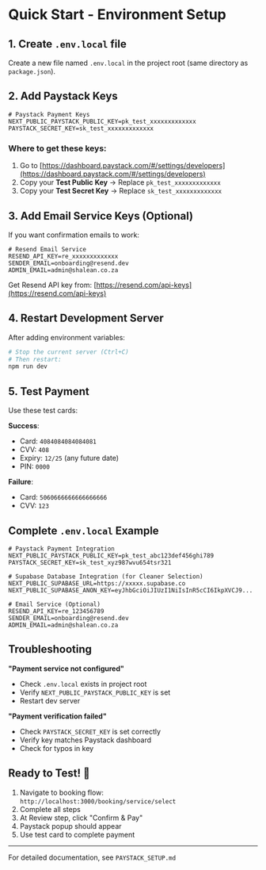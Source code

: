 # Quick Start - Environment Setup

## 1. Create `.env.local` file

Create a new file named `.env.local` in the project root (same directory as `package.json`).

## 2. Add Paystack Keys

```env
# Paystack Payment Keys
NEXT_PUBLIC_PAYSTACK_PUBLIC_KEY=pk_test_xxxxxxxxxxxxx
PAYSTACK_SECRET_KEY=sk_test_xxxxxxxxxxxxx
```

### Where to get these keys:

1. Go to [https://dashboard.paystack.com/#/settings/developers](https://dashboard.paystack.com/#/settings/developers)
2. Copy your **Test Public Key** → Replace `pk_test_xxxxxxxxxxxxx`
3. Copy your **Test Secret Key** → Replace `sk_test_xxxxxxxxxxxxx`

## 3. Add Email Service Keys (Optional)

If you want confirmation emails to work:

```env
# Resend Email Service
RESEND_API_KEY=re_xxxxxxxxxxxxx
SENDER_EMAIL=onboarding@resend.dev
ADMIN_EMAIL=admin@shalean.co.za
```

Get Resend API key from: [https://resend.com/api-keys](https://resend.com/api-keys)

## 4. Restart Development Server

After adding environment variables:

```bash
# Stop the current server (Ctrl+C)
# Then restart:
npm run dev
```

## 5. Test Payment

Use these test cards:

**Success**:
- Card: `4084084084084081`
- CVV: `408`
- Expiry: `12/25` (any future date)
- PIN: `0000`

**Failure**:
- Card: `5060666666666666666`
- CVV: `123`

## Complete `.env.local` Example

```env
# Paystack Payment Integration
NEXT_PUBLIC_PAYSTACK_PUBLIC_KEY=pk_test_abc123def456ghi789
PAYSTACK_SECRET_KEY=sk_test_xyz987wvu654tsr321

# Supabase Database Integration (for Cleaner Selection)
NEXT_PUBLIC_SUPABASE_URL=https://xxxxx.supabase.co
NEXT_PUBLIC_SUPABASE_ANON_KEY=eyJhbGciOiJIUzI1NiIsInR5cCI6IkpXVCJ9...

# Email Service (Optional)
RESEND_API_KEY=re_123456789
SENDER_EMAIL=onboarding@resend.dev
ADMIN_EMAIL=admin@shalean.co.za
```

## Troubleshooting

**"Payment service not configured"**
- Check `.env.local` exists in project root
- Verify `NEXT_PUBLIC_PAYSTACK_PUBLIC_KEY` is set
- Restart dev server

**"Payment verification failed"**
- Check `PAYSTACK_SECRET_KEY` is set correctly
- Verify key matches Paystack dashboard
- Check for typos in key

## Ready to Test! 🚀

1. Navigate to booking flow: `http://localhost:3000/booking/service/select`
2. Complete all steps
3. At Review step, click "Confirm & Pay"
4. Paystack popup should appear
5. Use test card to complete payment

---

For detailed documentation, see `PAYSTACK_SETUP.md`

